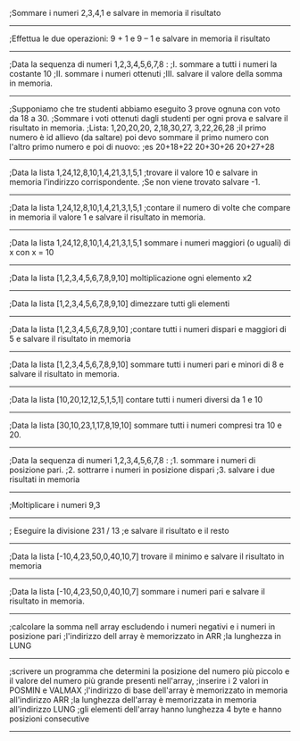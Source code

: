
;Sommare i numeri 2,3,4,1 e salvare in memoria il risultato

---
;Effettua le due operazioni: 9 + 1 e 9 – 1 e salvare in memoria il risultato

---
;Data la sequenza di numeri 1,2,3,4,5,6,7,8 :
;I. sommare a tutti i numeri la costante 10
;II. sommare i numeri ottenuti
;III. salvare il valore della somma in memoria.

---
;Supponiamo che tre studenti abbiamo eseguito 3 prove ognuna con voto da 18 a 30.
;Sommare i voti ottenuti dagli studenti per ogni prova e salvare il risultato in memoria.
;Lista: 1,20,20,20, 2,18,30,27, 3,22,26,28
;il primo numero è id allievo (da saltare) poi devo sommare il primo numero con l'altro primo numero e poi di nuovo:
;es 20+18+22 20+30+26 20+27+28

---
;Data la lista 1,24,12,8,10,1,4,21,3,1,5,1
;trovare il valore 10 e salvare in memoria l’indirizzo corrispondente.
;Se non viene trovato salvare -1.

---
;Data la lista 1,24,12,8,10,1,4,21,3,1,5,1
;contare il numero di volte che compare in memoria il valore 1 e salvare il risultato in memoria.

---
;Data la lista 1,24,12,8,10,1,4,21,3,1,5,1 sommare i numeri maggiori (o uguali) di x con x = 10

---
;Data la lista [1,2,3,4,5,6,7,8,9,10] moltiplicazione ogni elemento x2

---

;Data la lista [1,2,3,4,5,6,7,8,9,10] dimezzare tutti gli elementi

---
;Data la lista [1,2,3,4,5,6,7,8,9,10]
;contare tutti i numeri dispari e maggiori di 5 e salvare il risultato in memoria 

---
;Data la lista [1,2,3,4,5,6,7,8,9,10] sommare tutti i numeri pari e minori di 8 e salvare il risultato in memoria.

---
;Data la lista [10,20,12,12,5,1,5,1] contare tutti i numeri diversi da 1 e 10

---
;Data la lista [30,10,23,1,17,8,19,10] sommare tutti i numeri compresi tra 10 e 20.

---
;Data la sequenza di numeri 1,2,3,4,5,6,7,8 : 
;1. sommare i numeri di posizione pari.
;2. sottrarre i numeri in posizione dispari
;3. salvare i due risultati in memoria

---

;Moltiplicare i numeri 9,3

---

; Eseguire la divisione 231 / 13
;e salvare il risultato e il resto    

---
;Data la lista [-10,4,23,50,0,40,10,7] trovare il minimo e salvare il risultato in memoria


---
;Data la lista [-10,4,23,50,0,40,10,7] sommare i numeri pari e salvare il risultato in memoria.

---
;calcolare la somma nell array escludendo i numeri negativi e i numeri in posizione pari
;l'indirizzo dell array è memorizzato in ARR
;la lunghezza in LUNG   

---

;scrivere un programma che determini la posizione del numero più piccolo e il valore del numero più grande presenti nell'array,
;inserire i 2 valori in POSMIN e VALMAX
;l'indirizzo di base dell'array è memorizzato in memoria all'indirizzo ARR
;la lunghezza dell'array è memorizzata in memoria all'indirizzo LUNG
;gli elementi dell'array hanno lunghezza 4 byte e hanno posizioni consecutive

---
